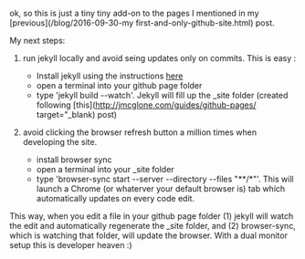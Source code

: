 ok, so this is just a tiny tiny add-on to the pages I mentioned in my [previous](/blog/2016-09-30-my first-and-only-github-site.html) post.

My next steps: 

1. run jekyll locally and avoid seing updates only on commits. This is easy :
	* Install jekyll using the instructions [here](https://jekyllrb.com/docs/installation/)
	* open a terminal into your github page folder
	* type 'jekyll build --watch'. Jekyll will fill up the _site folder (created following [this](http://jmcglone.com/guides/github-pages/ target="_blank) post) 

2. avoid clicking the browser refresh button a million times when developing the site.
	* install browser sync 
	* open a terminal into your _site folder
	* type 'browser-sync start --server --directory --files "**/*"'. This will launch a Chrome (or whaterver your default browser is) tab which automatically updates on every code edit. 


This way, when you edit a file in your github page folder (1) jekyll will watch the edit and automatically regenerate the _site folder, and (2) browser-sync, which is watching that folder, will update the browser. With a dual monitor setup this is developer heaven :)
